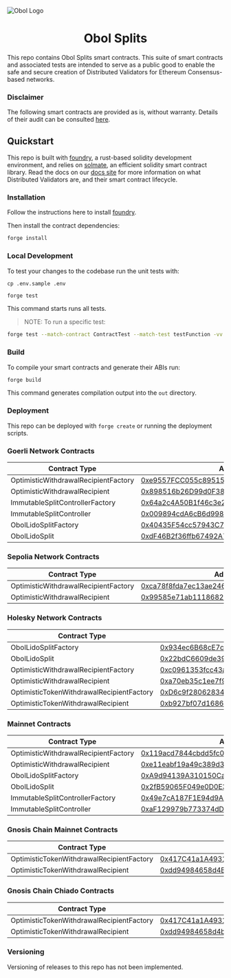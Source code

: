 ![Obol Logo](https://obol.tech/obolnetwork.png)

<h1 align="center">Obol Splits</h1>

This repo contains Obol Splits smart contracts. This suite of smart contracts and associated tests are intended to serve as a public good to enable the safe and secure creation of Distributed Validators for Ethereum Consensus-based networks.

### Disclaimer

The following smart contracts are provided as is, without warranty. Details of their audit can be consulted [here](https://docs.obol.tech/docs/sec/smart_contract_audit). 

## Quickstart

This repo is built with [foundry](https://github.com/foundry-rs/foundry), a rust-based solidity development environment, and relies on [solmate](https://github.com/Rari-Capital/solmate), an efficient solidity smart contract library. Read the docs on our [docs site](https://docs.obol.tech/docs/next/sc/introducing-obol-splits) for more information on what Distributed Validators are, and their smart contract lifecycle.

### Installation

Follow the instructions here to install [foundry](https://github.com/foundry-rs/foundry#installation).

Then install the contract dependencies:

```sh
forge install
```

### Local Development

To test your changes to the codebase run the unit tests with:

```
cp .env.sample .env
```

```sh
forge test
```

This command starts runs all tests.

> NOTE: To run a specific test:
```sh
forge test --match-contract ContractTest --match-test testFunction -vv
```

### Build

To compile your smart contracts and generate their ABIs run:

```sh
forge build
```

This command generates compilation output into the `out` directory.

### Deployment

This repo can be deployed with `forge create` or running the deployment scripts.

### Goerli Network Contracts
| Contract Type                        | Address                                                                                             |
|--------------------------------------|-----------------------------------------------------------------------------------------------------|
| OptimisticWithdrawalRecipientFactory | [0xe9557FCC055c89515AE9F3A4B1238575Fcd80c26](https://goerli.etherscan.io/address/0xe9557FCC055c89515AE9F3A4B1238575Fcd80c26) |
| OptimisticWithdrawalRecipient        | [0x898516b26D99d0F389598acFcd9F115Ab8184Fe3](https://goerli.etherscan.io/address/0x898516b26D99d0F389598acFcd9F115Ab8184Fe3) |
| ImmutableSplitControllerFactory     | [0x64a2c4A50B1f46c3e2bF753CFe270ceB18b5e18f](https://goerli.etherscan.io/address/0x64a2c4A50B1f46c3e2bF753CFe270ceB18b5e18f) |
| ImmutableSplitController            | [0x009894cdA6cB6d99866ca8E04e8EDeabd625712F](https://goerli.etherscan.io/address/0x009894cdA6cB6d99866ca8E04e8EDeabd625712F) |
| ObolLidoSplitFactory                | [0x40435F54cc57943C727d8f856A52d4E55501cA8C](https://goerli.etherscan.io/address/0x40435F54cc57943C727d8f856A52d4E55501cA8C) |
| ObolLidoSplit                       | [0xdF46B2f36ffb67492A73263Ae3C3849B99DA9967](https://goerli.etherscan.io/address/0xdF46B2f36ffb67492A73263Ae3C3849B99DA9967) |

### Sepolia Network Contracts
| Contract Type                        | Address                                                                                             |
|--------------------------------------|-----------------------------------------------------------------------------------------------------|
| OptimisticWithdrawalRecipientFactory | [0xca78f8fda7ec13ae246e4d4cd38b9ce25a12e64a](https://sepolia.etherscan.io/address/0xca78f8fda7ec13ae246e4d4cd38b9ce25a12e64a) |
| OptimisticWithdrawalRecipient        | [0x99585e71ab1118682d51efefca0a170c70eef0d6](https://sepolia.etherscan.io/address/0x99585e71ab1118682d51efefca0a170c70eef0d6) |

### Holesky Network Contracts
| Contract Type        | Address                                                                                         |
|----------------------|-------------------------------------------------------------------------------------------------|
| ObolLidoSplitFactory | [0x934ec6B68cE7cC3b3E6106C686B5ad808ED26449](https://holesky.etherscan.io/address/0x934ec6B68cE7cC3b3E6106C686B5ad808ED26449) |
| ObolLidoSplit       | [0x22bdC6609de39E569546184Bff4ba4716d34fEBd](https://holesky.etherscan.io/address/0x22bdC6609de39E569546184Bff4ba4716d34fEBd) |
| OptimisticWithdrawalRecipientFactory | [0xc0961353fcc43a99e3041db07ac646720e116256](https://holesky.etherscan.io/address/0xc0961353fcc43a99e3041db07ac646720e116256) |
| OptimisticWithdrawalRecipient        | [0xa70eb35c1ee7f96688ea5e530ddf1ebedd0c8259](https://holesky.etherscan.io/address/0xa70eb35c1ee7f96688ea5e530ddf1ebedd0c8259) |
| OptimisticTokenWithdrawalRecipientFactory | [0xD6c9f28062834185FF65D61388D9E2d9D804Fc03](https://holesky.etherscan.io/address/0xD6c9f28062834185FF65D61388D9E2d9D804Fc03) |
| OptimisticTokenWithdrawalRecipient        | [0xb927bf07d1686A7Ad06Fae18e632232a8498F0f6](https://holesky.etherscan.io/address/0xb927bf07d1686A7Ad06Fae18e632232a8498F0f6) |


### Mainnet Contracts
| Contract Type                        | Address                                                                                             |
|--------------------------------------|-----------------------------------------------------------------------------------------------------|
| OptimisticWithdrawalRecipientFactory | [0x119acd7844cbdd5fc09b1c6a4408f490c8f7f522](https://etherscan.io/address/0x119acd7844cbdd5fc09b1c6a4408f490c8f7f522) |
| OptimisticWithdrawalRecipient        | [0xe11eabf19a49c389d3e8735c35f8f34f28bdcb22](https://etherscan.io/address/0xe11eabf19a49c389d3e8735c35f8f34f28bdcb22) |
| ObolLidoSplitFactory                | [0xA9d94139A310150Ca1163b5E23f3E1dbb7D9E2A6](https://etherscan.io/address/0xA9d94139A310150Ca1163b5E23f3E1dbb7D9E2A6) |
| ObolLidoSplit                       | [0x2fB59065F049e0D0E3180C6312FA0FeB5Bbf0FE3](https://etherscan.io/address/0x2fB59065F049e0D0E3180C6312FA0FeB5Bbf0FE3) |
| ImmutableSplitControllerFactory     | [0x49e7cA187F1E94d9A0d1DFBd6CCCd69Ca17F56a4](https://etherscan.io/address/0x49e7cA187F1E94d9A0d1DFBd6CCCd69Ca17F56a4) |
| ImmutableSplitController            | [0xaF129979b773374dD3025d3F97353e73B0A6Cc8d](https://etherscan.io/address/0xaF129979b773374dD3025d3F97353e73B0A6Cc8d) |

### Gnosis Chain Mainnet Contracts
| Contract Type                        | Address                                                                                             |
|--------------------------------------|-----------------------------------------------------------------------------------------------------|
| OptimisticTokenWithdrawalRecipientFactory | [0x417C41a1A49316dFdC317C1459d04C9959a67972](https://gnosisscan.io/address/0x417C41a1A49316dFdC317C1459d04C9959a67972) |
| OptimisticTokenWithdrawalRecipient        | [0xdd94984658d4B9C45dDF1652287c15A672021894](https://gnosisscan.io/address/0xdd94984658d4B9C45dDF1652287c15A672021894) |

### Gnosis Chain Chiado Contracts
| Contract Type                        | Address                                                                                             |
|--------------------------------------|-----------------------------------------------------------------------------------------------------|
| OptimisticTokenWithdrawalRecipientFactory | [0x417C41a1A49316dFdC317C1459d04C9959a67972](https://gnosis-chiado.blockscout.com/address/0x417C41a1A49316dFdC317C1459d04C9959a67972) |
| OptimisticTokenWithdrawalRecipient        | [0xdd94984658d4b9c45ddf1652287c15a672021894](https://gnosis-chiado.blockscout.com/address/0xdd94984658d4b9c45ddf1652287c15a672021894) |


### Versioning

Versioning of releases to this repo has not been implemented.
